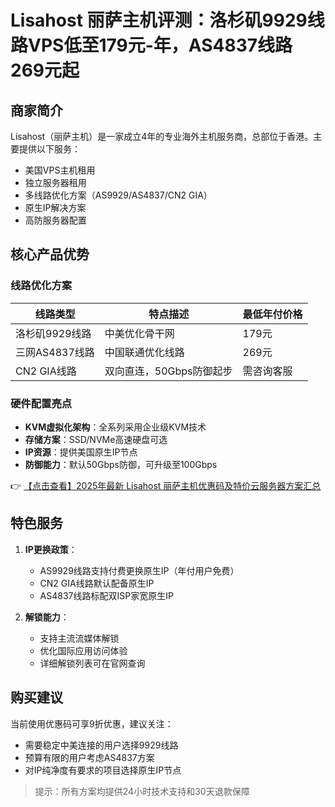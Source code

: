 # Lisahost 丽萨主机评测：洛杉矶9929线路VPS低至179元-年，AS4837线路269元起

## 商家简介
Lisahost（丽萨主机）是一家成立4年的专业海外主机服务商，总部位于香港。主要提供以下服务：
- 美国VPS主机租用
- 独立服务器租用
- 多线路优化方案（AS9929/AS4837/CN2 GIA）
- 原生IP解决方案
- 高防服务器配置

## 核心产品优势

### 线路优化方案
| 线路类型       | 特点描述                     | 最低年付价格 |
|----------------|------------------------------|-------------|
| 洛杉矶9929线路 | 中美优化骨干网               | 179元       |
| 三网AS4837线路 | 中国联通优化线路             | 269元       |
| CN2 GIA线路    | 双向直连，50Gbps防御起步     | 需咨询客服  |

### 硬件配置亮点
- **KVM虚拟化架构**：全系列采用企业级KVM技术
- **存储方案**：SSD/NVMe高速硬盘可选
- **IP资源**：提供美国原生IP节点
- **防御能力**：默认50Gbps防御，可升级至100Gbps

👉 [【点击查看】2025年最新 Lisahost 丽萨主机优惠码及特价云服务器方案汇总](https://bit.ly/lisazhuji)

## 特色服务
1. **IP更换政策**：
   - AS9929线路支持付费更换原生IP（年付用户免费）
   - CN2 GIA线路默认配备原生IP
   - AS4837线路标配双ISP家宽原生IP

2. **解锁能力**：
   - 支持主流流媒体解锁
   - 优化国际应用访问体验
   - 详细解锁列表可在官网查询

## 购买建议
当前使用优惠码可享9折优惠，建议关注：
- 需要稳定中美连接的用户选择9929线路
- 预算有限的用户考虑AS4837方案
- 对IP纯净度有要求的项目选择原生IP节点

> 提示：所有方案均提供24小时技术支持和30天退款保障